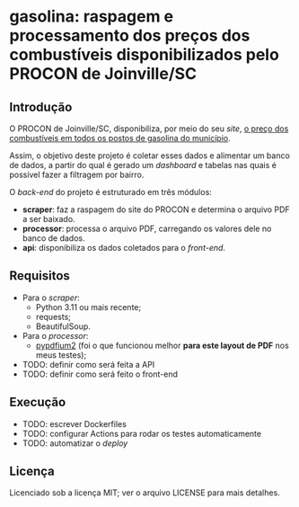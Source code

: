 # gasolina: raspagem e processamento dos preços dos combustíveis disponibilizados pelo PROCON de Joinville/SC

## Introdução

O PROCON de Joinville/SC, disponibiliza, por meio do seu _site_, [o preço dos combustíveis em todos os postos de gasolina do município](https://www.joinville.sc.gov.br/publicacoes/pesquisas-de-precos-combustiveis-2023/).

Assim, o objetivo deste projeto é coletar esses dados e alimentar um banco de dados, a partir do qual é gerado um _dashboard_ e tabelas nas quais é possível fazer a filtragem por bairro.

O _back-end_ do projeto é estruturado em três módulos:

* **scraper**: faz a raspagem do site do PROCON e determina o arquivo PDF a ser baixado.
* **processor**: processa o arquivo PDF, carregando os valores dele no banco de dados.
* **api**: disponibiliza os dados coletados para o _front-end_.

## Requisitos

* Para o *scraper*:
	* Python 3.11 ou mais recente;
	* requests;
	* BeautifulSoup.
* Para o *processor*:
	* [pypdfium2](https://github.com/pypdfium2-team/pypdfium2) (foi o que funcionou melhor **para este layout de PDF** nos meus testes);
* TODO: definir como será feita a API
* TODO: definir como será feito o front-end

## Execução

* TODO: escrever Dockerfiles
* TODO: configurar Actions para rodar os testes automaticamente
* TODO: automatizar o _deploy_ 
  
## Licença

Licenciado sob a licença MIT; ver o arquivo LICENSE para mais detalhes.
